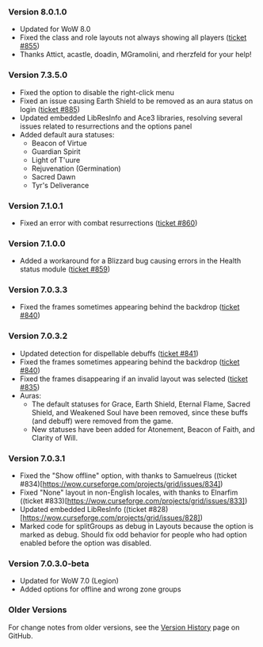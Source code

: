 ### Version 8.0.1.0

- Updated for WoW 8.0
- Fixed the class and role layouts not always showing all players ([ticket #855](https://wow.curseforge.com/addons/grid/tickets/855))
- Thanks Attict, acastle, doadin, MGramolini, and rherzfeld for your help!

### Version 7.3.5.0

- Fixed the option to disable the right-click menu
- Fixed an issue causing Earth Shield to be removed as an aura status on login ([ticket #885](https://wow.curseforge.com/addons/grid/tickets/885))
- Updated embedded LibResInfo and Ace3 libraries, resolving several issues related to resurrections and the options panel
- Added default aura statuses:
   - Beacon of Virtue
   - Guardian Spirit
   - Light of T'uure
   - Rejuvenation (Germination)
   - Sacred Dawn
   - Tyr's Deliverance

### Version 7.1.0.1

- Fixed an error with combat resurrections ([ticket #860](https://wow.curseforge.com/addons/grid/tickets/860))

### Version 7.1.0.0

- Added a workaround for a Blizzard bug causing errors in the Health status module ([ticket #859](https://wow.curseforge.com/addons/grid/tickets/859))

### Version 7.0.3.3

- Fixed the frames sometimes appearing behind the backdrop ([ticket #840](https://wow.curseforge.com/addons/grid/tickets/840))

### Version 7.0.3.2

- Updated detection for dispellable debuffs ([ticket #841](https://wow.curseforge.com/addons/grid/tickets/841))
- Fixed the frames sometimes appearing behind the backdrop ([ticket #840](https://wow.curseforge.com/addons/grid/tickets/840))
- Fixed the frames disappearing if an invalid layout was selected ([ticket #835](https://wow.curseforge.com/addons/grid/tickets/835))
- Auras:
   - The default statuses for Grace, Earth Shield, Eternal Flame, Sacred Shield, and Weakened Soul have been removed, since these buffs (and debuff) were removed from the game.
   - New statuses have been added for Atonement, Beacon of Faith, and Clarity of Will.

### Version 7.0.3.1

* Fixed the "Show offline" option, with thanks to Samuelreus ((ticket #834)[https://wow.curseforge.com/projects/grid/issues/834])
* Fixed "None" layout in non-English locales, with thanks to Elnarfim ((ticket #833)[https://wow.curseforge.com/projects/grid/issues/833])
* Updated embedded LibResInfo ((ticket #828)[https://wow.curseforge.com/projects/grid/issues/828])
* Marked code for splitGroups as debug in Layouts because the option is marked as debug. Should fix odd behavior for people who had option enabled before the option was disabled.

### Version 7.0.3.0-beta

* Updated for WoW 7.0 (Legion)
* Added options for offline and wrong zone groups

### Older Versions

For change notes from older versions, see the [Version History](https://github.com/phanx-wow/Grid/wiki/Version-History) page on GitHub.
